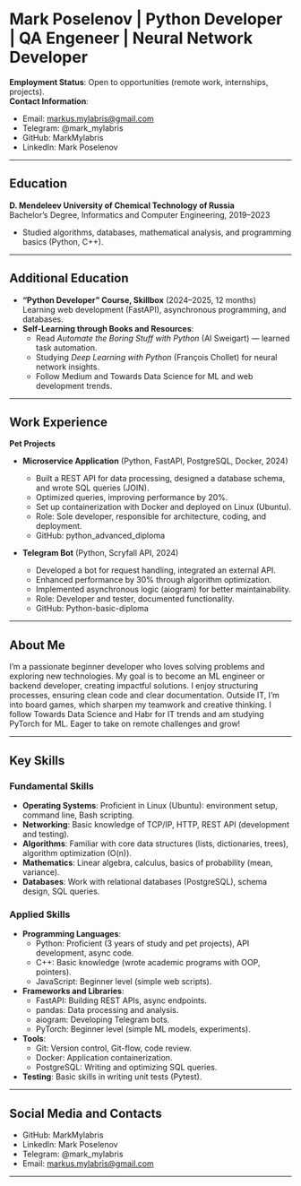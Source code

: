 # Mark Poselenov | Python Developer | QA Engeneer | Neural Network Developer

**Employment Status**: Open to opportunities (remote work, internships, projects).\
**Contact Information**:

- Email: markus.mylabris@gmail.com
- Telegram: @mark_mylabris
- GitHub: MarkMylabris
- LinkedIn: Mark Poselenov

---

## Education

**D. Mendeleev University of Chemical Technology of Russia**\
Bachelor’s Degree, Informatics and Computer Engineering, 2019–2023

- Studied algorithms, databases, mathematical analysis, and programming basics (Python, C++).

---

## Additional Education

- **“Python Developer” Course, Skillbox** (2024–2025, 12 months)\
  Learning web development (FastAPI), asynchronous programming, and databases.
- **Self-Learning through Books and Resources**:
  - Read *Automate the Boring Stuff with Python* (Al Sweigart) — learned task automation.
  - Studying *Deep Learning with Python* (François Chollet) for neural network insights.
  - Follow Medium and Towards Data Science for ML and web development trends.

---

## Work Experience

**Pet Projects**

- **Microservice Application** (Python, FastAPI, PostgreSQL, Docker, 2024)

  - Built a REST API for data processing, designed a database schema, and wrote SQL queries (JOIN).
  - Optimized queries, improving performance by 20%.
  - Set up containerization with Docker and deployed on Linux (Ubuntu).
  - Role: Sole developer, responsible for architecture, coding, and deployment.
  - GitHub: python_advanced_diploma

- **Telegram Bot** (Python, Scryfall API, 2024)

  - Developed a bot for request handling, integrated an external API.
  - Enhanced performance by 30% through algorithm optimization.
  - Implemented asynchronous logic (aiogram) for better maintainability.
  - Role: Developer and tester, documented functionality.
  - GitHub: Python-basic-diploma

---

## About Me

I’m a passionate beginner developer who loves solving problems and exploring new technologies. My goal is to become an ML engineer or backend developer, creating impactful solutions. I enjoy structuring processes, ensuring clean code and clear documentation. Outside IT, I’m into board games, which sharpen my teamwork and creative thinking. I follow Towards Data Science and Habr for IT trends and am studying PyTorch for ML. Eager to take on remote challenges and grow!

---

## Key Skills

### Fundamental Skills

- **Operating Systems**: Proficient in Linux (Ubuntu): environment setup, command line, Bash scripting.
- **Networking**: Basic knowledge of TCP/IP, HTTP, REST API (development and testing).
- **Algorithms**: Familiar with core data structures (lists, dictionaries, trees), algorithm optimization (O(n)).
- **Mathematics**: Linear algebra, calculus, basics of probability (mean, variance).
- **Databases**: Work with relational databases (PostgreSQL), schema design, SQL queries.

### Applied Skills

- **Programming Languages**:
  - Python: Proficient (3 years of study and pet projects), API development, async code.
  - C++: Basic knowledge (wrote academic programs with OOP, pointers).
  - JavaScript: Beginner level (simple web scripts).
- **Frameworks and Libraries**:
  - FastAPI: Building REST APIs, async endpoints.
  - pandas: Data processing and analysis.
  - aiogram: Developing Telegram bots.
  - PyTorch: Beginner level (simple ML models, experiments).
- **Tools**:
  - Git: Version control, Git-flow, code review.
  - Docker: Application containerization.
  - PostgreSQL: Writing and optimizing SQL queries.
- **Testing**: Basic skills in writing unit tests (Pytest).

---

## Social Media and Contacts

- GitHub: MarkMylabris
- LinkedIn: Mark Poselenov
- Telegram: @mark_mylabris
- Email: markus.mylabris@gmail.com

---
